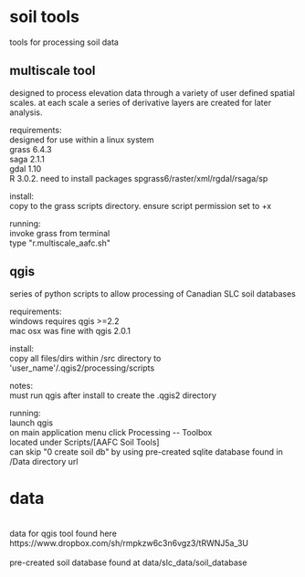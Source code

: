 soil tools
==========

tools for processing soil data


multiscale tool
---------------
designed to process elevation data through a variety of user defined spatial scales. at each scale a series of derivative layers are created for later analysis.

requirements:
<br />
designed for use within a linux system
<br />
grass 6.4.3
<br />
saga 2.1.1
<br />
gdal 1.10
<br />
R 3.0.2. need to install packages spgrass6/raster/xml/rgdal/rsaga/sp

install:
<br />
copy to the grass scripts directory. ensure script permission set to +x

running:
<br />
invoke grass from terminal
<br />
type "r.multiscale_aafc.sh"


qgis
----
series of python scripts to allow processing of Canadian SLC soil databases

requirements:
<br />
windows requires qgis >=2.2
<br />
mac osx was fine with qgis 2.0.1

install:
<br />
copy all files/dirs within /src directory to 'user_name'/.qgis2/processing/scripts

notes:
<br />
must run qgis after install to create the .qgis2 directory

running:
<br />
launch qgis
<br />
on main application menu click Processing -- Toolbox
<br />
located under Scripts/[AAFC Soil Tools]
<br />
can skip "0 create soil db" by using pre-created sqlite database found in /Data directory url

data
====
<br />
data for qgis tool found here https://www.dropbox.com/sh/rmpkzw6c3n6vgz3/tRWNJ5a_3U
<br />
<br />
pre-created soil database found at data/slc_data/soil_database
